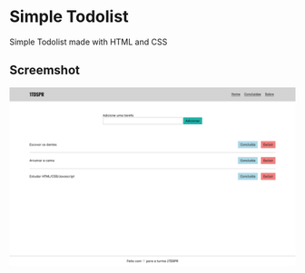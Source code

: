 # Simple Todolist 
Simple Todolist made with HTML and CSS

## Screemshot
![Simple Todolist Screemshot](screemshot.png)
